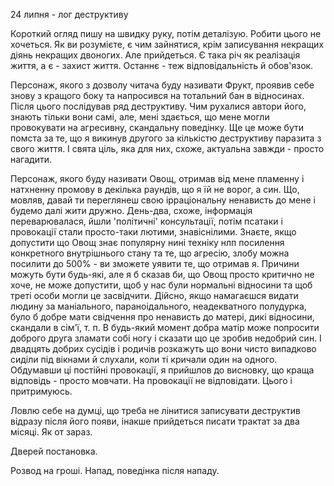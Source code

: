 24 липня - лог деструктиву

Короткий огляд пишу на швидку руку, потім деталізую. Робити цього не хочеться. Як ви розумієте, є чим зайнятися, крім записування некращих діянь некращих двоногих. Але прийдеться. Є така річ як реалізація життя, а є - захист життя. Останнє - теж відповідальність й обов'язок.

Персонаж, якого з дозволу читача буду називати Фрукт, проявив себе знову з кращого боку та напросився на тотальний бан в відносинах. Після цього послідував ряд деструктиву. Чим рухалися автори його, знають тільки вони самі, але, мені здається, що мене могли провокувати на агресивну, скандальну поведінку. Ще це може бути помста за те, що я викинув другого за кількістю деструктиву паразита з свого життя. І свята ціль, яка для них, схоже, актуальна завжди - просто нагадити. 

Персонаж, якого буду називати Овощ, отримав від мене пламенну і натхненну промову в декілька раундів, що я їй не ворог, а син. Що, мовляв, давай ти переглянеш свою ірраціональну ненависть до мене і будемо далі жити дружно. День-два, схоже, інформація переварювалася, йшли 'політичні' консультації, потім псатаки і провокації стали просто-таки лютими, знавіснілими. Знаєте, якщо допустити що Овощ знає популярну нині техніку нлп посилення конкретного внутрішнього стану та те, що агресію, злобу можна посилити до 500% - ви зможете уявити те, що отримав я. 
Причини можуть бути будь-які, але я б сказав би, що Овощ просто критично не хоче, не може допустити, щоб у нас були нормальні відносини та щоб треті особи могли це засвідчити. Дійсно, якщо намагаєшся видати людину за маніального, параноідального, неадекватного полудурка, було б добре мати свідчення про ненависть до матері, дикі відносини, скандали в сім'ї, т. п. В будь-який момент добра матір може попросити доброго друга зламати собі ногу і сказати що це зробив недобрий син. І двадцять добрих сусідів і родичів розкажуть що вони чисто випадково сиділи під вікнами й слухали, коли ті кричали один на одного.
Обдумавши ці постійні провокації, я прийшлов до висновку, що краща відповідь - просто мовчати. На провокації не відповідати. Цього і притримуюсь.

Ловлю себе на думці, що треба не лінитися записувати деструктив відразу після його появи, інакше прийдеться писати трактат за два місяці. Як от зараз.

Дверей постановка.

Розвод на гроші.
Напад, поведінка після нападу.